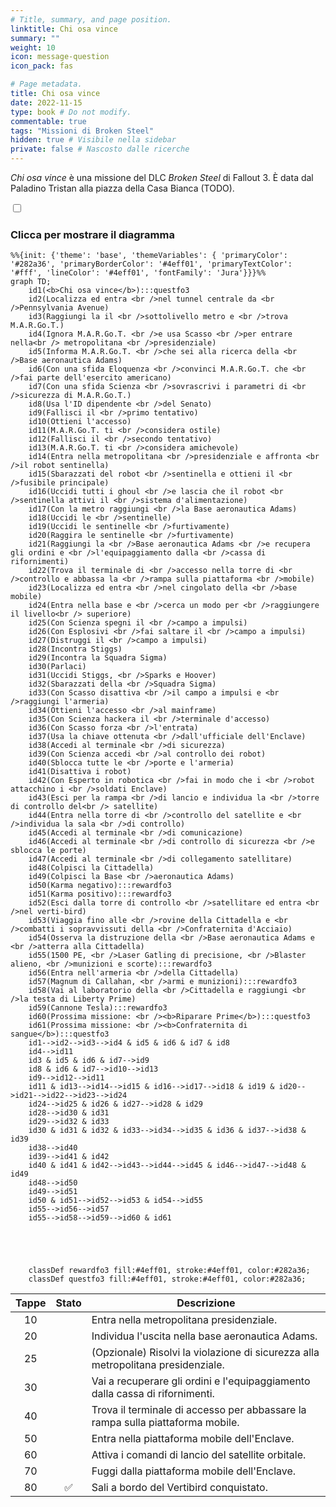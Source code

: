 ```yaml
---
# Title, summary, and page position.
linktitle: Chi osa vince
summary: ""
weight: 10
icon: message-question
icon_pack: fas

# Page metadata.
title: Chi osa vince
date: 2022-11-15
type: book # Do not modify.
commentable: true
tags: "Missioni di Broken Steel"
hidden: true # Visibile nella sidebar
private: false # Nascosto dalle ricerche
---
```


<div class="fo3">

*Chi osa vince* è una missione del DLC *Broken Steel* di Fallout 3. È data dal Paladino Tristan alla piazza della Casa Bianca (TODO).


<section class="chart-collapse">
<input type="checkbox" name="collapse2" id="handle2">
<h3 class="handle">
<label for="handle2">Clicca per mostrare il diagramma</label>
</h3>
<div class="content">

```mermaid
%%{init: {'theme': 'base', 'themeVariables': { 'primaryColor': '#282a36', 'primaryBorderColor': '#4eff01', 'primaryTextColor': '#fff', 'lineColor': '#4eff01', 'fontFamily': 'Jura'}}}%%
graph TD;
    id1(<b>Chi osa vince</b>):::questfo3
    id2(Localizza ed entra <br />nel tunnel centrale da <br />Pennsylvania Avenue)
    id3(Raggiungi la il <br />sottolivello metro e <br />trova M.A.R.Go.T.)
    id4(Ignora M.A.R.Go.T. <br />e usa Scasso <br />per entrare nella<br /> metropolitana <br />presidenziale)
    id5(Informa M.A.R.Go.T. <br />che sei alla ricerca della <br />Base aeronautica Adams)
    id6(Con una sfida Eloquenza <br />convinci M.A.R.Go.T. che <br />fai parte dell'esercito americano)
    id7(Con una sfida Scienza <br />sovrascrivi i parametri di <br />sicurezza di M.A.R.Go.T.) 
    id8(Usa l'ID dipendente <br />del Senato)
    id9(Fallisci il <br />primo tentativo)
    id10(Ottieni l'accesso)
    id11(M.A.R.Go.T. ti <br />considera ostile)
    id12(Fallisci il <br />secondo tentativo)
    id13(M.A.R.Go.T. ti <br />considera amichevole) 
    id14(Entra nella metropolitana <br />presidenziale e affronta <br />il robot sentinella)
    id15(Sbarazzati del robot <br />sentinella e ottieni il <br />fusibile principale)
    id16(Uccidi tutti i ghoul <br />e lascia che il robot <br />sentinella attivi il <br />sistema d'alimentazione)
    id17(Con la metro raggiungi <br />la Base aeronautica Adams)
    id18(Uccidi le <br />sentinelle)
    id19(Uccidi le sentinelle <br />furtivamente)
    id20(Raggira le sentinelle <br />furtivamente)
    id21(Raggiungi la <br />Base aeronautica Adams <br />e recupera gli ordini e <br />l'equipaggiamento dalla <br />cassa di rifornimenti)
    id22(Trova il terminale di <br />accesso nella torre di <br />controllo e abbassa la <br />rampa sulla piattaforma <br />mobile)
    id23(Localizza ed entra <br />nel cingolato della <br />base mobile)
    id24(Entra nella base e <br />cerca un modo per <br />raggiungere il livello<br /> superiore)
    id25(Con Scienza spegni il <br />campo a impulsi)
    id26(Con Esplosivi <br />fai saltare il <br />campo a impulsi)
    id27(Distruggi il <br />campo a impulsi)
    id28(Incontra Stiggs)
    id29(Incontra la Squadra Sigma)
    id30(Parlaci)
    id31(Uccidi Stiggs, <br />Sparks e Hoover)
    id32(Sbarazzati della <br />Squadra Sigma)
    id33(Con Scasso disattiva <br />il campo a impulsi e <br />raggiungi l'armeria)
    id34(Ottieni l'accesso <br />al mainframe)
    id35(Con Scienza hackera il <br />terminale d'accesso)
    id36(Con Scasso forza <br />l'entrata)
    id37(Usa la chiave ottenuta <br />dall'ufficiale dell'Enclave)
    id38(Accedi al terminale <br />di sicurezza)
    id39(Con Scienza accedi <br />al controllo dei robot)
    id40(Sblocca tutte le <br />porte e l'armeria)
    id41(Disattiva i robot)
    id42(Con Esperto in robotica <br />fai in modo che i <br />robot attacchino i <br />soldati Enclave)
    id43(Esci per la rampa <br />di lancio e individua la <br />torre di controllo del<br /> satellite)
    id44(Entra nella torre di <br />controllo del satellite e <br />individua la sala <br />di controllo)
    id45(Accedi al terminale <br />di comunicazione)
    id46(Accedi al terminale <br />di controllo di sicurezza <br />e sblocca le porte)
    id47(Accedi al terminale <br />di collegamento satellitare)
    id48(Colpisci la Cittadella)
    id49(Colpisci la Base <br />aeronautica Adams)
    id50(Karma negativo):::rewardfo3
    id51(Karma positivo):::rewardfo3
    id52(Esci dalla torre di controllo <br />satellitare ed entra <br />nel verti-bird)
    id53(Viaggia fino alle <br />rovine della Cittadella e <br />combatti i sopravvissuti della <br />Confraternita d'Acciaio)
    id54(Osserva la distruzione della <br />Base aeronautica Adams e <br />atterra alla Cittadella)
    id55(1500 PE, <br />Laser Gatling di precisione, <br />Blaster alieno, <br />munizioni e scorte):::rewardfo3
    id56(Entra nell'armeria <br />della Cittadella)
    id57(Magnum di Callahan, <br />armi e munizioni):::rewardfo3
    id58(Vai al laboratorio della <br />Cittadella e raggiungi <br />la testa di Liberty Prime)
    id59(Cannone Tesla):::rewardfo3
    id60(Prossima missione: <br /><b>Riparare Prime</b>):::questfo3
    id61(Prossima missione: <br /><b>Confraternita di sangue</b>):::questfo3
    id1-->id2-->id3-->id4 & id5 & id6 & id7 & id8
    id4-->id11
    id3 & id5 & id6 & id7-->id9
    id8 & id6 & id7-->id10-->id13
    id9-->id12-->id11
    id11 & id13-->id14-->id15 & id16-->id17-->id18 & id19 & id20-->id21-->id22-->id23-->id24
    id24-->id25 & id26 & id27-->id28 & id29
    id28-->id30 & id31
    id29-->id32 & id33
    id30 & id31 & id32 & id33-->id34-->id35 & id36 & id37-->id38 & id39
    id38-->id40
    id39-->id41 & id42
    id40 & id41 & id42-->id43-->id44-->id45 & id46-->id47-->id48 & id49
    id48-->id50
    id49-->id51
    id50 & id51-->id52-->id53 & id54-->id55
    id55-->id56-->id57
    id55-->id58-->id59-->id60 & id61
    
    
    
    
    
    classDef rewardfo3 fill:#4eff01, stroke:#4eff01, color:#282a36;
    classDef questfo3 fill:#4eff01, stroke:#4eff01, color:#282a36;
```

</div>
</section>

| Tappe |       Stato        | Descrizione                                                                      |
|:-----:|:------------------:| -------------------------------------------------------------------------------- |
|  10   |                    | Entra nella metropolitana presidenziale.                                         |
|  20   |                    | Individua l'uscita nella base aeronautica Adams.                                 |
|  25   |                    | (Opzionale) Risolvi la violazione di sicurezza alla metropolitana presidenziale. |
|  30   |                    | Vai a recuperare gli ordini e l'equipaggiamento dalla cassa di rifornimenti.     |
|  40   |                    | Trova il terminale di accesso per abbassare la rampa sulla piattaforma mobile.   |
|  50   |                    | Entra nella piattaforma mobile dell'Enclave.                                     |
|  60   |                    | Attiva i comandi di lancio del satellite orbitale.                               |
|  70   |                    | Fuggi dalla piattaforma mobile dell'Enclave.                                     |
|  80   | :white_check_mark: | Sali a bordo del Vertibird conquistato.                                          |


</div>